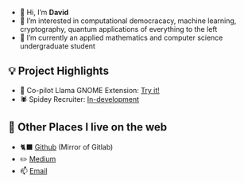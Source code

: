 - 👋 Hi, I’m **David**
- 👀 I’m interested in computational democracacy, machine learning, cryptography, quantum applications of everything to the left
- 🌱 I’m currently an applied mathematics and computer science undergraduate student


**💡 Project Highlights**
- 
- 🦙 Co-pilot Llama GNOME Extension: [Try it!](https://gitlab.com/coffeecionado/llama-copilot)
- 🕷️ Spidey Recruiter: [In-development]()


**🔗 Other Places I live on the web**
-
- 🐈‍⬛ [Github](https://github.com/coffeecionado) (Mirror of Gitlab) 
- ✏️ [Medium](https://coffeecionado.medium.com) 
- 📫 [Email](letschat.decaf521@passfwd.com)